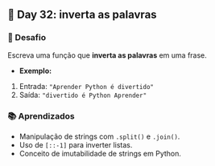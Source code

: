 ## 📅 Day 32: inverta as palavras

### 🧩 Desafio  
Escreva uma função que **inverta as palavras** em uma frase.  
- **Exemplo:**  
1. Entrada: `"Aprender Python é divertido"`  
2. Saída: `"divertido é Python Aprender"`


### 📚 Aprendizados

- Manipulação de strings com `.split()` e `.join()`.
- Uso de `[::-1]` para inverter listas.
- Conceito de imutabilidade de strings em Python.
